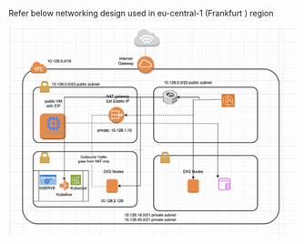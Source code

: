 Refer below networking design used in eu-central-1 (Frankfurt ) region

![GitHub Image](/environments/dev/vpc_design.png)
